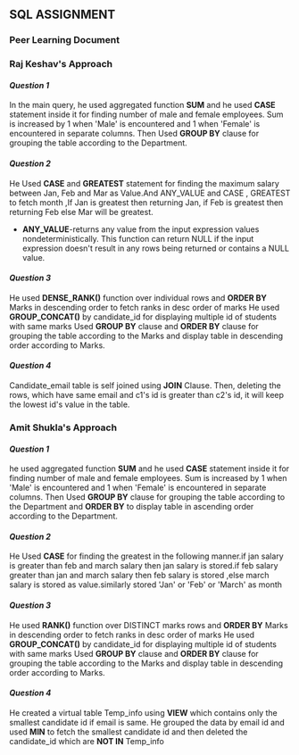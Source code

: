  ## SQL ASSIGNMENT
### Peer Learning Document
### Raj Keshav's Approach
#### *Question 1*
 In the main query, he used aggregated function  **SUM**  and  he used **CASE**  statement inside it for finding number of male and female employees. Sum is increased by 1 when 'Male' is encountered and 1 when 'Female' is encountered in separate columns. Then Used  **GROUP BY**  clause for grouping the table according to the Department.
#### *Question 2*
He Used  **CASE**  and  **GREATEST**  statement for finding the maximum salary between Jan, Feb and Mar as Value.And ANY_VALUE and CASE , GREATEST to fetch month ,If Jan is greatest then returning Jan, if Feb is greatest then returning Feb else Mar will be greatest.
- **ANY_VALUE**-returns any value from the input expression values nondeterministically. This function can return NULL if the input expression doesn't result in any rows being returned or contains a NULL value.
  
 #### *Question 3*
He used  **DENSE_RANK()**  function over individual rows  and **ORDER BY**  Marks in descending order to fetch ranks in desc order of marks
He used  **GROUP_CONCAT()**  by candidate_id for displaying multiple id of students with same marks Used  **GROUP BY**  clause and  **ORDER BY**  clause for grouping the table according to the Marks and display table in descending order according to Marks.
#### *Question 4*
Candidate_email table is self joined using  **JOIN**  Clause.
Then, deleting the rows, which have same email and c1's id is greater than c2's id, it will keep the lowest id's value in the table.

### Amit Shukla's Approach
#### *Question 1*
 he used aggregated function  **SUM**  and  he used **CASE**  statement inside it for finding number of male and female employees. Sum is increased by 1 when 'Male' is encountered and 1 when 'Female' is encountered in separate columns. Then Used  **GROUP BY**   clause for grouping the table according to the Department and **ORDER BY** to display table in ascending order according to the Department.
#### *Question 2*
He Used  **CASE**  for finding the greatest in the following manner.if jan salary is greater than feb and march salary then jan salary is stored.if feb salary greater than jan and march salary then feb salary is stored ,else march salary is stored as value.similarly stored 'Jan' or 'Feb' or 'March' as month
 #### *Question 3*
He used  **RANK()**  function over DISTINCT marks rows  and **ORDER BY**  Marks in descending order to fetch ranks in desc order of marks
He used  **GROUP_CONCAT()**  by candidate_id for displaying multiple id of students with same marks Used  **GROUP BY**  clause and  **ORDER BY**  clause for grouping the table according to the Marks and display table in descending order according to Marks.
#### *Question 4*
He created a virtual table Temp_info  using **VIEW** which contains only the smallest candidate id if email is same.
He grouped the data by email id and used **MIN** to fetch the smallest candidate id and then deleted the candidate_id which are **NOT IN** Temp_info





